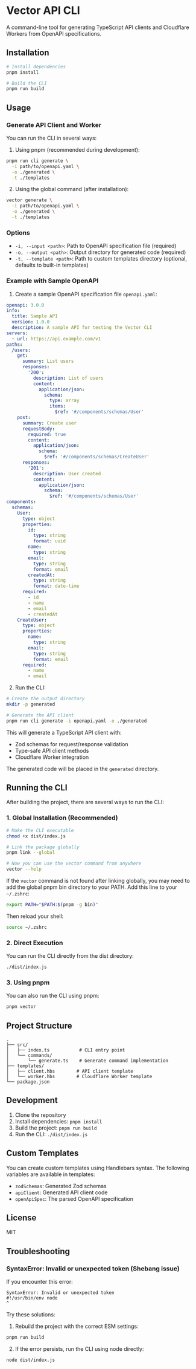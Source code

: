 # Vector API CLI

A command-line tool for generating TypeScript API clients and Cloudflare Workers from OpenAPI specifications.

## Installation

```bash
# Install dependencies
pnpm install

# Build the CLI
pnpm run build
```

## Usage

### Generate API Client and Worker

You can run the CLI in several ways:

1. Using pnpm (recommended during development):
```bash
pnpm run cli generate \
  -i path/to/openapi.yaml \
  -o ./generated \
  -t ./templates
```

2. Using the global command (after installation):
```bash
vector generate \
  -i path/to/openapi.yaml \
  -o ./generated \
  -t ./templates
```

### Options

- `-i, --input <path>`: Path to OpenAPI specification file (required)
- `-o, --output <path>`: Output directory for generated code (required)
- `-t, --template <path>`: Path to custom templates directory (optional, defaults to built-in templates)

### Example with Sample OpenAPI

1. Create a sample OpenAPI specification file `openapi.yaml`:
```yaml
openapi: 3.0.0
info:
  title: Sample API
  version: 1.0.0
  description: A sample API for testing the Vector CLI
servers:
  - url: https://api.example.com/v1
paths:
  /users:
    get:
      summary: List users
      responses:
        '200':
          description: List of users
          content:
            application/json:
              schema:
                type: array
                items:
                  $ref: '#/components/schemas/User'
    post:
      summary: Create user
      requestBody:
        required: true
        content:
          application/json:
            schema:
              $ref: '#/components/schemas/CreateUser'
      responses:
        '201':
          description: User created
          content:
            application/json:
              schema:
                $ref: '#/components/schemas/User'
components:
  schemas:
    User:
      type: object
      properties:
        id:
          type: string
          format: uuid
        name:
          type: string
        email:
          type: string
          format: email
        createdAt:
          type: string
          format: date-time
      required:
        - id
        - name
        - email
        - createdAt
    CreateUser:
      type: object
      properties:
        name:
          type: string
        email:
          type: string
          format: email
      required:
        - name
        - email
```

2. Run the CLI:
```bash
# Create the output directory
mkdir -p generated

# Generate the API client
pnpm run cli generate -i openapi.yaml -o ./generated
```

This will generate a TypeScript API client with:
- Zod schemas for request/response validation
- Type-safe API client methods
- Cloudflare Worker integration

The generated code will be placed in the `generated` directory.

## Running the CLI

After building the project, there are several ways to run the CLI:

### 1. Global Installation (Recommended)

```bash
# Make the CLI executable
chmod +x dist/index.js

# Link the package globally
pnpm link --global

# Now you can use the vector command from anywhere
vector --help
```

If the `vector` command is not found after linking globally, you may need to add the global pnpm bin directory to your PATH. Add this line to your `~/.zshrc`:

```bash
export PATH="$PATH:$(pnpm -g bin)"
```

Then reload your shell:
```bash
source ~/.zshrc
```

### 2. Direct Execution

You can run the CLI directly from the dist directory:

```bash
./dist/index.js
```

### 3. Using pnpm

You can also run the CLI using pnpm:

```bash
pnpm vector
```

## Project Structure

```
.
├── src/
│   ├── index.ts           # CLI entry point
│   └── commands/
│       └── generate.ts    # Generate command implementation
├── templates/
│   ├── client.hbs        # API client template
│   └── worker.hbs        # Cloudflare Worker template
└── package.json
```

## Development

1. Clone the repository
2. Install dependencies: `pnpm install`
3. Build the project: `pnpm run build`
4. Run the CLI: `./dist/index.js`

## Custom Templates

You can create custom templates using Handlebars syntax. The following variables are available in templates:

- `zodSchemas`: Generated Zod schemas
- `apiClient`: Generated API client code
- `openApiSpec`: The parsed OpenAPI specification

## License

MIT 

## Troubleshooting

### SyntaxError: Invalid or unexpected token (Shebang issue)

If you encounter this error:
```
SyntaxError: Invalid or unexpected token
#!/usr/bin/env node
^
```

Try these solutions:

1. Rebuild the project with the correct ESM settings:
```bash
pnpm run build
```

2. If the error persists, run the CLI using node directly:
```bash
node dist/index.js
```
